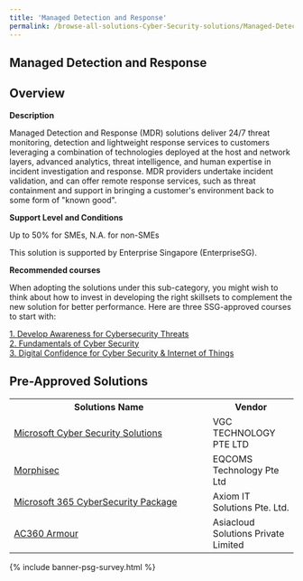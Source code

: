 ```yaml
---
title: 'Managed Detection and Response'
permalink: /browse-all-solutions-Cyber-Security-solutions/Managed-Detection-and-Response
---
```


## Managed Detection and Response
## Overview

**Description**

Managed Detection and Response (MDR) solutions deliver 24/7 threat monitoring, detection and lightweight response services to customers leveraging a combination of technologies deployed at the host and network layers, advanced analytics, threat intelligence, and human expertise in incident investigation and response. MDR providers undertake incident validation, and can offer remote response services, such as threat containment and support in bringing a customer's environment back to some form of "known good".

**Support Level and Conditions**

Up to 50% for SMEs, N.A. for non-SMEs

This solution is supported by Enterprise Singapore (EnterpriseSG).

**Recommended courses**

When adopting the solutions under this sub-category, you might wish to think about how to invest in developing the right skillsets to complement the new solution for better performance. Here are three SSG-approved courses to start with:

<a href='https://sfec.enterprisejobskills.gov.sg/Course_Internet/CourseDetail.aspx?CoursesReferenceNumber=TGS-2021003155'  target='_blank' rel='noopener'>1. Develop Awareness for Cybersecurity Threats</a><br>
<a href='https://sfec.enterprisejobskills.gov.sg/Course_Internet/CourseDetail.aspx?CoursesReferenceNumber=TGS-2021002154'  target='_blank' rel='noopener'>2. Fundamentals of Cyber Security</a><br>
<a href='https://sfec.enterprisejobskills.gov.sg/Course_Internet/CourseDetail.aspx?CoursesReferenceNumber=TGS-2018501034'  target='_blank' rel='noopener'>3. Digital Confidence for Cyber Security & Internet of Things</a><br>

## Pre-Approved Solutions

<table>
<tr>
<th style='width: auto;'><b>Solutions Name</b></th>
<th style='width: 30%;'><b>Vendor</b></th>
</tr>
<tr>
<td><a href='/productivity-solutions-grant/solutionrepo/200823571E-Mcrosoft-Cybr-Scurty-SLNs-G' target='_blank'>Microsoft Cyber Security Solutions</a><br></td>
<td>VGC TECHNOLOGY PTE LTD</td>
</tr>
<tr>
<td><a href='/productivity-solutions-grant/solutionrepo/200102135C-Morphsc-G' target='_blank'>Morphisec</a><br></td>
<td>EQCOMS Technology Pte Ltd</td>
</tr>
<tr>
<td><a href='/productivity-solutions-grant/solutionrepo/201026975M-Mcrosoft-365-CybrScurty-Pckg-G' target='_blank'>Microsoft 365 CyberSecurity Package</a><br></td>
<td>Axiom IT Solutions Pte. Ltd.</td>
</tr>
<tr>
<td><a href='/productivity-solutions-grant/solutionrepo/197800982R-AC360-Armour-G' target='_blank'>AC360 Armour</a><br></td>
<td>Asiacloud Solutions Private Limited</td>
</tr>
</table>

{% include banner-psg-survey.html %}

